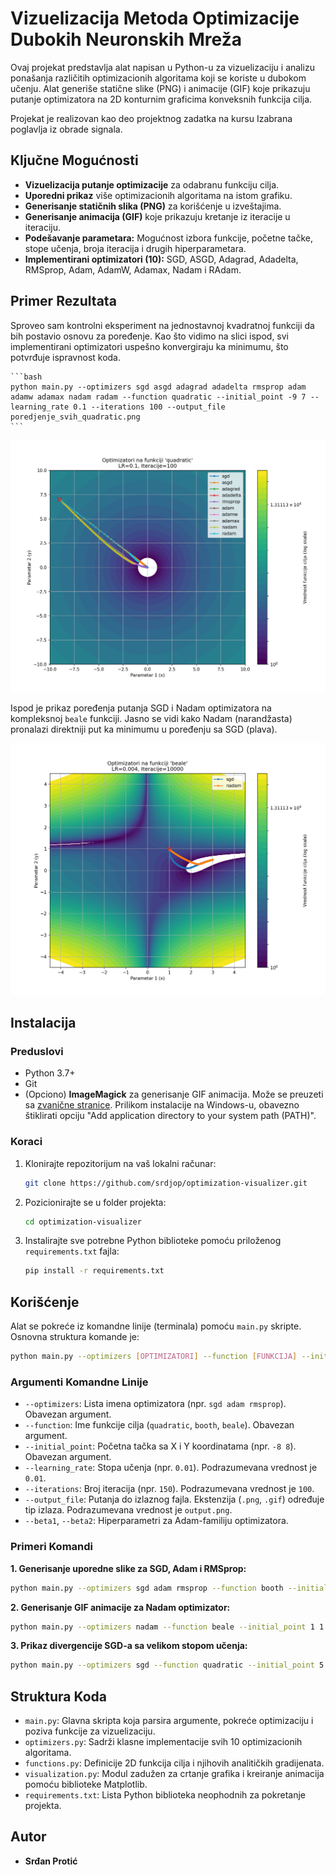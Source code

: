 # Vizuelizacija Metoda Optimizacije Dubokih Neuronskih Mreža

Ovaj projekat predstavlja alat napisan u Python-u za vizuelizaciju i analizu ponašanja različitih optimizacionih algoritama koji se koriste u dubokom učenju. Alat generiše statične slike (PNG) i animacije (GIF) koje prikazuju putanje optimizatora na 2D konturnim graficima konveksnih funkcija cilja.

Projekat je realizovan kao deo projektnog zadatka na kursu Izabrana poglavlja iz obrade signala.

## Ključne Mogućnosti

-   **Vizuelizacija putanje optimizacije** za odabranu funkciju cilja.
-   **Uporedni prikaz** više optimizacionih algoritama na istom grafiku.
-   **Generisanje statičnih slika (PNG)** za korišćenje u izveštajima.
-   **Generisanje animacija (GIF)** koje prikazuju kretanje iz iteracije u iteraciju.
-   **Podešavanje parametara:** Mogućnost izbora funkcije, početne tačke, stope učenja, broja iteracija i drugih hiperparametara.
-   **Implementirani optimizatori (10):** SGD, ASGD, Adagrad, Adadelta, RMSprop, Adam, AdamW, Adamax, Nadam i RAdam.

## Primer Rezultata
Sproveo sam kontrolni eksperiment na jednostavnoj kvadratnoj funkciji da bih postavio osnovu za poređenje. Kao što vidimo na slici ispod, svi implementirani optimizatori uspešno konvergiraju ka minimumu, što potvrđuje ispravnost koda.

    ```bash
    python main.py --optimizers sgd asgd adagrad adadelta rmsprop adam adamw adamax nadam radam --function quadratic --initial_point -9 7 --learning_rate 0.1 --iterations 100 --output_file poredjenje_svih_quadratic.png
    ```
    
![Sanity Check](results/sanity_check.png)

Ispod je prikaz poređenja putanja SGD i Nadam optimizatora na kompleksnoj `beale` funkciji. Jasno se vidi kako Nadam (narandžasta) pronalazi direktniji put ka minimumu u poređenju sa SGD (plava).

![Poređenje optimizatora](results/poredjenje_sgd_vs_nadam.png)

## Instalacija

### Preduslovi
-   Python 3.7+
-   Git
-   (Opciono) **ImageMagick** za generisanje GIF animacija. Može se preuzeti sa [zvanične stranice](https://imagemagick.org/script/download.php). Prilikom instalacije na Windows-u, obavezno štiklirati opciju "Add application directory to your system path (PATH)".

### Koraci
1.  Klonirajte repozitorijum na vaš lokalni računar:
    ```bash
    git clone https://github.com/srdjop/optimization-visualizer.git
    ```

2.  Pozicionirajte se u folder projekta:
    ```bash
    cd optimization-visualizer
    ```

3.  Instalirajte sve potrebne Python biblioteke pomoću priloženog `requirements.txt` fajla:
    ```bash
    pip install -r requirements.txt
    ```

## Korišćenje

Alat se pokreće iz komandne linije (terminala) pomoću `main.py` skripte. Osnovna struktura komande je:

```bash
python main.py --optimizers [OPTIMIZATORI] --function [FUNKCIJA] --initial_point [X Y] [OPCIJE]
```

### Argumenti Komandne Linije
-   `--optimizers`:   Lista imena optimizatora (npr. `sgd adam rmsprop`). Obavezan argument.
-   `--function`:     Ime funkcije cilja (`quadratic`, `booth`, `beale`). Obavezan argument.
-   `--initial_point`: Početna tačka sa X i Y koordinatama (npr. `-8 8`). Obavezan argument.
-   `--learning_rate`: Stopa učenja (npr. `0.01`). Podrazumevana vrednost je `0.01`.
-   `--iterations`:    Broj iteracija (npr. `150`). Podrazumevana vrednost je `100`.
-   `--output_file`:   Putanja do izlaznog fajla. Ekstenzija (`.png`, `.gif`) određuje tip izlaza. Podrazumevana vrednost je `output.png`.
-   `--beta1`, `--beta2`: Hiperparametri za Adam-familiju optimizatora.

### Primeri Komandi

**1. Generisanje uporedne slike za SGD, Adam i RMSprop:**
```bash
python main.py --optimizers sgd adam rmsprop --function booth --initial_point -8 -8 --learning_rate 0.005 --iterations 150 --output_file poredjenje_booth.png
```

**2. Generisanje GIF animacije za Nadam optimizator:**
```bash
python main.py --optimizers nadam --function beale --initial_point 1 1 --learning_rate 0.002 --iterations 200 --output_file animacija_nadam.gif
```

**3. Prikaz divergencije SGD-a sa velikom stopom učenja:**
```bash
python main.py --optimizers sgd --function quadratic --initial_point 5 5 --learning_rate 1.1 --iterations 20 --output_file divergencija_sgd.png
```

## Struktura Koda

-   `main.py`: Glavna skripta koja parsira argumente, pokreće optimizaciju i poziva funkcije za vizuelizaciju.
-   `optimizers.py`: Sadrži klasne implementacije svih 10 optimizacionih algoritama.
-   `functions.py`: Definicije 2D funkcija cilja i njihovih analitičkih gradijenata.
-   `visualization.py`: Modul zadužen za crtanje grafika i kreiranje animacija pomoću biblioteke Matplotlib.
-   `requirements.txt`: Lista Python biblioteka neophodnih za pokretanje projekta.

## Autor

*   **Srđan Protić**
